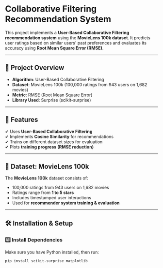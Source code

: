 # Collaborative Filtering Recommendation System

This project implements a **User-Based Collaborative Filtering recommendation system** using the **MovieLens 100k dataset**. It predicts user ratings based on similar users' past preferences and evaluates its accuracy using **Root Mean Square Error (RMSE)**.

---

## 📌 Project Overview
- **Algorithm**: User-Based Collaborative Filtering
- **Dataset**: MovieLens 100k (100,000 ratings from 943 users on 1,682 movies)
- **Metric**: RMSE (Root Mean Square Error)
- **Library Used**: Surprise (scikit-surprise)

---

## 🚀 Features
✔ Uses **User-Based Collaborative Filtering**  
✔ Implements **Cosine Similarity** for recommendations  
✔ Trains on different dataset sizes for evaluation  
✔ Plots **training progress (RMSE reduction)**  

---

## 📂 Dataset: MovieLens 100k
The **MovieLens 100k** dataset consists of:
- 100,000 ratings from 943 users on 1,682 movies
- Ratings range from **1 to 5 stars**
- Includes timestamped user interactions
- Used for **recommender system training & evaluation**

---

## 🛠 Installation & Setup
### **1️⃣ Install Dependencies**
Make sure you have Python installed, then run:
```bash
pip install scikit-surprise matplotlib